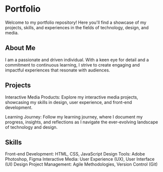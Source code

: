 
# Portfolio


Welcome to my portfolio repository! Here you'll find a showcase of my projects, skills, and experiences in the fields of technology, design, and media.

## About Me
I am a passionate and driven individual. With a keen eye for detail and a commitment to continuous learning, I strive to create engaging and impactful experiences that resonate with audiences.

## Projects
Interactive Media Products: Explore my interactive media projects, showcasing my skills in design, user experience, and front-end development.

Learning Journey: Follow my learning journey, where I document my progress, insights, and reflections as I navigate the ever-evolving landscape of technology and design.

## Skills
Front-end Development: HTML, CSS, JavaScript
Design Tools: Adobe Photoshop, Figma
Interactive Media: User Experience (UX), User Interface (UI) Design
Project Management: Agile Methodologies, Version Control (Git)
